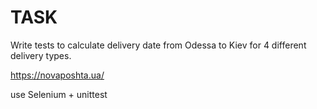# TASK

Write tests to calculate delivery date from Odessa to Kiev for 4 different delivery types.

https://novaposhta.ua/

use Selenium + unittest